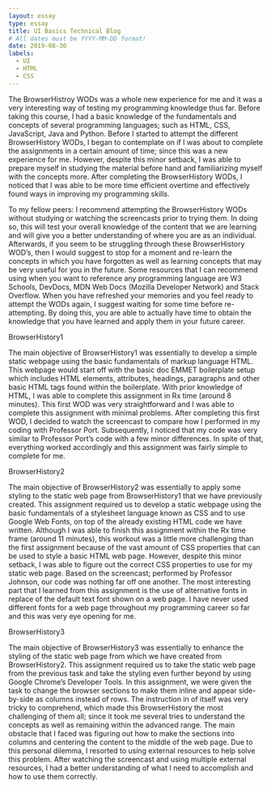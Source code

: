 ```yaml
---
layout: essay
type: essay
title: UI Basics Technical Blog
# All dates must be YYYY-MM-DD format!
date: 2019-08-30
labels:
  - UI
  - HTML
  - CSS
---
```


The BrowserHistroy WODs was a whole new experience for me and it was a very interesting way of testing my programming knowledge thus far. Before taking this course, I had a basic knowledge of the fundamentals and concepts of several programming languages; such as HTML, CSS, JavaScript, Java and Python. Before I started to attempt the different BrowserHistory WODs, I began to contemplate on if I was about to complete the assignments in a certain amount of time; since this was a new experience for me. However, despite this minor setback, I was able to prepare myself in studying the material before hand and familiarizing myself with the concepts more. After completing the BrowserHistory WODs, I noticed that I was able to be more time efficient overtime and effectively found ways in improving my programming skills.

To my fellow peers: I recommend attempting the BrowserHistory WODs without studying or watching the screencasts prior to trying them. In doing so, this will test your overall knowledge of the content that we are learning and will give you a better understanding of where you are as an individual. Afterwards, if you seem to be struggling through these BrowserHistory WOD’s, then I would suggest to stop for a moment and re-learn the concepts in which you have forgotten as well as learning concepts that may be very useful for you in the future. Some resources that I can recommend using when you want to reference any programming language are W3 Schools, DevDocs, MDN Web Docs (Mozilla Developer Network) and Stack Overflow. When you have refreshed your memories and you feel ready to attempt the WODs again, I suggest waiting for some time before re-attempting. By doing this, you are able to actually have time to obtain the knowledge that you have learned and apply them in your future career.

BrowserHistory1

The main objective of BrowserHistory1 was essentially to develop a simple static webpage using the basic fundamentals of markup language HTML. This webpage would start off with the basic doc EMMET boilerplate setup which includes HTML elements, attributes, headings, paragraphs and other basic HTML tags found within the boilerplate. With prior knowledge of HTML, I was able to complete this assignment in Rx time (around 8 minutes). This first WOD was very straightforward and I was able to complete this assignment with minimal problems. After completing this first WOD, I decided to watch the screencast to compare how I performed in my coding with Professor Port. Subsequently, I noticed that my code was very similar to Professor Port’s code with a few minor differences. In spite of that, everything worked accordingly and this assignment was fairly simple to complete for me.

BrowserHistory2

The main objective of BrowserHistory2 was essentially to apply some styling to the static web page from BrowserHistory1 that we have previously created. This assignment required us to develop a static webpage using the basic fundamentals of a stylesheet language known as CSS and to use Google Web Fonts, on top of the already existing HTML code we have written. Although I was able to finish this assignment within the Rx time frame (around 11 minutes), this workout was a little more challenging than the first assignment because of the vast amount of CSS properties that can be used to style a basic HTML web page. However, despite this minor setback, I was able to figure out the correct CSS properties to use for my static web page. Based on the screencast; performed by Professor Johnson, our code was nothing far off one another. The most interesting part that I learned from this assignment is the use of alternative fonts in replace of the default text font shown on a web page. I have never used different fonts for a web page throughout my programming career so far and this was very eye opening for me.

BrowserHistory3

The main objective of BrowserHistory3 was essentially to enhance the styling of the static web page from which we have created from BrowserHistory2. This assignment required us to take the static web page from the previous task and take the styling even further beyond by using Google Chrome’s Developer Tools. In this assignment, we were given the task to change the browser sections to make them inline and appear side-by-side as columns instead of rows. The instruction in of itself was very tricky to comprehend, which made this BrowserHistory the most challenging of them all; since it took me several tries to understand the concepts as well as remaining within the advanced range. The main obstacle that I faced was figuring out how to make the sections into columns and centering the content to the middle of the web page. Due to this personal dilemma, I resorted to using external resources to help solve this problem. After watching the screencast and using multiple external resources, I had a better understanding of what I need to accomplish and how to use them correctly.
